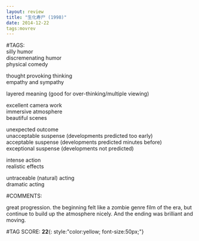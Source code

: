 ```yaml
---  
layout: review  
title: "生化寿尸 (1998)"  
date: 2014-12-22  
tags:movrev  
---  
```

  
#TAGS:  
silly humor  
discremenating humor  
physical comedy  
  
thought provoking thinking  
empathy and sympathy  
  
layered meaning (good for over-thinking/multiple viewing)  
  
excellent camera work  
immersive atmosphere  
beautiful scenes  
  
unexpected outcome  
unacceptable suspense (developments predicted too early)  
acceptable suspense (developments predicted minutes before)  
exceptional suspense (developments not predicted)  
  
intense action  
realistic effects  
  
untraceable (natural) acting  
dramatic acting  
  
#COMMENTS:  
  
great progression. the beginning felt like a zombie genre film of the era, but continue to build up the atmosphere nicely. And the ending was brilliant and moving.  
  
  
  
  
  
#TAG SCORE: **22**{: style:"color:yellow; font-size:50px;"}  
